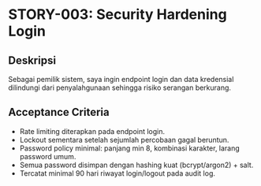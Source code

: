 # STORY-003: Security Hardening Login

## Deskripsi
Sebagai pemilik sistem, saya ingin endpoint login dan data kredensial dilindungi dari penyalahgunaan sehingga risiko serangan berkurang.

## Acceptance Criteria
- Rate limiting diterapkan pada endpoint login.
- Lockout sementara setelah sejumlah percobaan gagal beruntun.
- Password policy minimal: panjang min 8, kombinasi karakter, larang password umum.
- Semua password disimpan dengan hashing kuat (bcrypt/argon2) + salt.
- Tercatat minimal 90 hari riwayat login/logout pada audit log.

